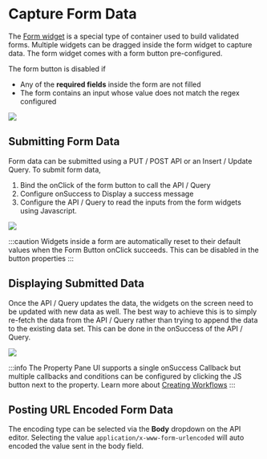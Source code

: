 # Capture Form Data

The [Form widget](../../../reference/widgets/form.md) is a special type of container used to build validated forms. Multiple widgets can be dragged inside the form widget to capture data. The form widget comes with a form button pre-configured.

The form button is disabled if

* Any of the **required fields** inside the form are not filled
* The form contains an input whose value does not match the regex configured

![](</img/form_(1).gif>)

## Submitting Form Data

Form data can be submitted using a PUT / POST API or an Insert / Update Query. To submit form data,

1. Bind the onClick of the form button to call the API / Query
2. Configure onSuccess to Display a success message
3. Configure the API / Query to read the inputs from the form widgets using Javascript.

![](</img/form_query_(1).gif>)

:::caution
Widgets inside a form are automatically reset to their default values when the Form Button onClick succeeds. This can be disabled in the button properties
:::

## Displaying Submitted Data

Once the API / Query updates the data, the widgets on the screen need to be updated with new data as well. The best way to achieve this is to simply re-fetch the data from the API / Query rather than trying to append the data to the existing data set. This can be done in the onSuccess of the API / Query.

![](</img/refetch_data.gif>)

:::info
The Property Pane UI supports a single onSuccess Callback but multiple callbacks and conditions can be configured by clicking the JS button next to the property. Learn more about [Creating Workflows](../../writing-code/workflows.md)
:::

## Posting URL Encoded Form Data

The encoding type can be selected via the **Body** dropdown on the API editor. Selecting the value `application/x-www-form-urlencoded` will auto encoded the value sent in the body field.
